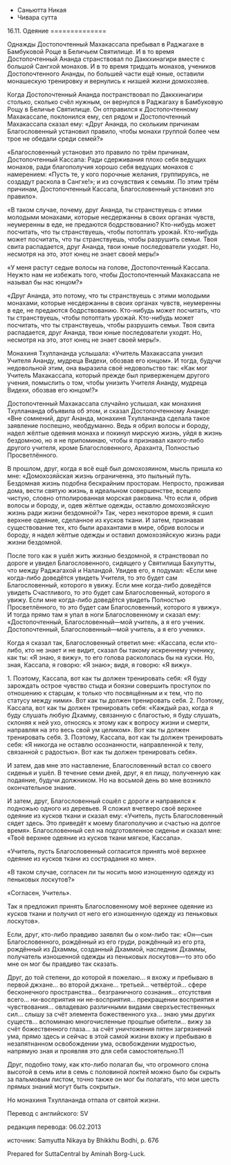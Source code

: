 









* Саньютта Никая
* Чивара сутта


16\.11\. Одеяние
\=\=\=\=\=\=\=\=\=\=\=\=\=\=



Однажды Достопочтенный Махакассапа пребывал в Раджагахе в Бамбуковой Роще в Беличьем Святилище\. И в то время Достопочтенный Ананда странствовал по Даккхинагири вместе с большой Сангхой монахов\. И в то время тридцать монахов, учеников Достопочтенного Ананды, по большей части ещё юные, оставили монашескую тренировку и вернулись к низшей жизни домохозяев\.


Когда Достопочтенный Ананда постранствовал по Даккхинагири столько, сколько счёл нужным, он вернулся в Раджагаху в Бамбуковую Рощу в Беличье Святилище\. Он отправился к Достопочтенному Махакассапе, поклонился ему, сел рядом и Достопочтенный Махакассапа сказал ему: «Друг Ананда, по скольким причинам Благословенный установил правило, чтобы монахи группой более чем трое не обедали среди семей?»


«Благословенный установил это правило по трём причинам, Достопочтенный Кассапа: Ради сдерживания плохо себя ведущих монахов, ради благополучия хорошо себя ведущих монахов с намерением: «Пусть те, у кого порочные желания, группируясь, не создадут раскола в Сангхе\!»; и из сочувствия к семьям\. По этим трём причинам, Достопочтенный Кассапа, Благословенный установил это правило»\.


«В таком случае, почему, друг Ананда, ты странствуешь с этими молодыми монахами, которые несдержанны в своих органах чувств, неумеренны в еде, не предаются бодрствованию? Кто\-нибудь может посчитать, что ты странствуешь, чтобы потоптать урожай\. Кто\-нибудь может посчитать, что ты странствуешь, чтобы разрушить семьи\. Твоя свита распадается, друг Ананда, твои юные последователи уходят\. Но, несмотря на это, этот юнец не знает своей меры\!»


«У меня растут седые волосы на голове, Достопочтенный Кассапа\. Неужто нам не избежать того, чтобы Достопочтенный Махакассапа не называл бы нас юнцом?»


«Друг Ананда, это потому, что ты странствуешь с этими молодыми монахами, которые несдержанны в своих органах чувств, неумеренны в еде, не предаются бодрствованию\. Кто\-нибудь может посчитать, что ты странствуешь, чтобы потоптать урожай\. Кто\-нибудь может посчитать, что ты странствуешь, чтобы разрушить семьи\. Твоя свита распадается, друг Ананда, твои юные последователи уходят\. Но, несмотря на это, этот юнец не знает своей меры\!»\.


Монахиня Тхуллананда услышала: «Учитель Махакассапа унизил Учителя Ананду, мудреца Видехи, обозвав его юнцом»\. И тогда, будучи недовольной этим, она выразила своё недовольство так: «Как мог Учитель Махакассапа, который прежде был приверженцем другого учения, помыслить о том, чтобы унизить Учителя Ананду, мудреца Видехи, обозвав его юнцом\!?»


Достопочтенный Махакассапа случайно услышал, как монахиня Тхуллананда объявила об этом, и сказал Достопочтенному Ананде: «Вне сомнений, друг Ананда, монахиня Тхуллананда сделала такое заявление поспешно, необдуманно\. Ведь я обрил волосы и бороду, надел жёлтые одеяния монаха и покинул мирскую жизнь, уйдя в жизнь бездомною, но я не припоминаю, чтобы я признавал какого\-либо другого учителя, кроме Благословенного, Араханта, Полностью Просветлённого\.


В прошлом, друг, когда я всё ещё был домохозяином, мысль пришла ко мне: «Домохозяйская жизнь ограниченна, это пыльный путь\. Бездомная жизнь подобна бескрайним просторам\. Непросто, проживая дома, вести святую жизнь, в идеальном совершенстве, всецело чистую, словно отполированная морская раковина\. Что если я, обрив волосы и бороду, и, одев жёлтые одежды, оставлю домохозяйскую жизнь ради жизни бездомной?» Так, через некоторое время, я сшил верхнее одеяние, сделанное из кусков ткани\. И затем, признавая существование тех, кто были арахантами в мире, обрив волосы и бороду, я надел жёлтые одежды и оставил домохозяйскую жизнь ради жизни бездомной\.


После того как я ушёл жить жизнью бездомной, я странствовал по дороге и увидел Благословенного, сидящего у Святилища Бахупутты, что между Раджагахой и Наландой\. Увидев его, я подумал: «Если мне когда\-либо доведётся увидеть Учителя, то это будет сам Благословенный, которого я увижу\. Если мне когда\-либо доведётся увидеть Счастливого, то это будет сам Благословенный, которого я увижу\. Если мне когда\-либо доведётся увидеть Полностью Просветлённого, то это будет сам Благословенный, которого я увижу»\. И тогда прямо там я упал в ноги Благословенному и сказал ему: «Достопочтенный, Благословенный—мой учитель, а я его ученик\. Достопочтенный, Благословенный—мой учитель, а я его ученик»\.


Когда я сказал так, Благословенный ответил мне: «Кассапа, если кто\-либо, кто не знает и не видит, сказал бы такому искреннему ученику, как ты: «Я знаю, я вижу», то его голова раскололась бы на куски\. Но, зная, Кассапа, я говорю: «Я знаю»; видя, я говорю: «Я вижу»\.


1\. Поэтому, Кассапа, вот как ты должен тренировать себя: «Я буду зарождать острое чувство стыда и боязни совершить проступок по отношению к старцам, к только что посвящённым и к тем, что по статусу между ними»\. Вот как ты должен тренировать себя\.
2\. Поэтому, Кассапа, вот как ты должен тренировать себя: «Каждый раз, когда я буду слушать любую Дхамму, связанную с благостью, я буду слушать, склоняя к ней ухо, относясь к этому как к вопросу жизни и смерти, направляя на это весь свой ум целиком»\. Вот как ты должен тренировать себя\.
3\. Поэтому, Кассапа, вот как ты должен тренировать себя: «Я никогда не оставлю осознанности, направленной к телу, связанной с радостью»\. Вот как ты должен тренировать себя»\.


И затем, дав мне это наставление, Благословенный встал со своего сиденья и ушёл\. В течение семи дней, друг, я ел пищу, полученную как подаяние, будучи должником\. Но на восьмой день во мне возникло окончательное знание\.


И затем, друг, Благословенный сошёл с дороги и направился к подножью одного из деревьев\. Я сложил вчетверо своё верхнее одеяние из кусков ткани и сказал ему: «Учитель, пусть Благословенный сядет здесь\. Это приведёт к моему благополучию и счастью на долгое время»\. Благословенный сел на подготовленное сиденье и сказал мне: «Твоё верхнее одеяние из кусков ткани мягкое, Кассапа»\.


«Учитель, пусть Благословенный согласится принять моё верхнее одеяние из кусков ткани из сострадания ко мне»\.


«В таком случае, согласен ли ты носить мою изношенную одежду из пеньковых лоскутов?»


«Согласен, Учитель»\.


Так я предложил принять Благословенному моё верхнее одеяние из кусков ткани и получил от него его изношенную одежду из пеньковых лоскутов»\.


Если, друг, кто\-либо правдиво заявлял бы о ком\-либо так: «Он—сын Благословенного, рождённый из его груди, рождённый из его рта, рождённый из Дхаммы, созданный Дхаммой, наследник Дхаммы, получатель изношенной одежды из пеньковых лоскутов»—то это обо мне он мог бы правдиво так сказать\.


Друг, до той степени, до которой я пожелаю… я вхожу и пребываю в первой джхане… во второй джхане… третьей… четвёртой… сфере бесконечного пространства… безграничного сознания… отсутствия всего… ни\-восприятия ни не\-восприятия… прекращении восприятия и чувствования… овладеваю различными видами сверхъестественных сил… слышу за счёт элемента божественного уха… знаю умы других существ… вспоминаю многочисленные прошлые обители… вижу за счёт божественного глаза… за счёт уничтожения пятен загрязнений ума, прямо здесь и сейчас в этой самой жизни вхожу и пребываю в незапятнанном освобождении ума, освобождении мудростью, напрямую зная и проявляя это для себя самостоятельно\.11


Друг, подобно тому, как кто\-либо полагал бы, что огромного слона высотой в семь или в семь с половиной локтей можно было бы скрыть за пальмовым листом, точно также он мог бы полагать, что мои шесть прямых знаний могут быть сокрыты»\.


Но монахиня Тхуллананда отпала от святой жизни\.



Перевод с английского: SV


редакция перевода: 06\.02\.2013


источник: Samyutta Nikaya by Bhikkhu Bodhi, p\. 676


Prepared for SuttaCentral by Aminah Borg\-Luck\.






